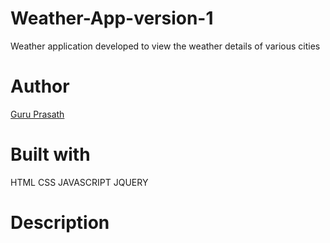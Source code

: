 # Weather-App-version-1

Weather application developed to view the weather details of various cities 

# Author

<a href="https://github.com/guruk05">Guru Prasath</a>

# Built with

HTML
CSS
JAVASCRIPT
JQUERY

# Description